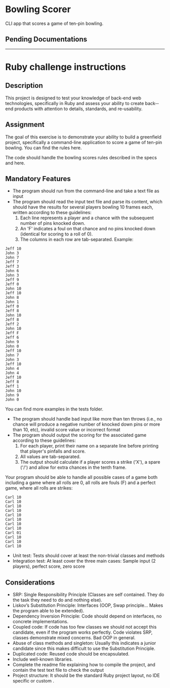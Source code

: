 # Bowling Scorer
CLI app that scores a game of ten-pin bowling.

## Pending Documentations

___

# Ruby challenge instructions
## Description
This project is designed to test your knowledge of back-end web technologies, specifically in Ruby and assess your ability to create back-­end products with attention to details, standards, and re-usability.

## Assignment
The goal of this exercise is to demonstrate your ability to build a greenfield project, specifically a command-line application to score a game of ten-pin bowling. You can find the rules here.

The code should handle the bowling scores rules described in the specs and here.

## Mandatory Features
- The program should run from the command-line and take a text file as input
- The program should read the input text file and parse its content, which should have the results for several players bowling 10 frames each, written according to these guidelines:
    1. Each line represents a player and a chance with the subsequent number of pins knocked down.
    2. An 'F' indicates a foul on that chance and no pins knocked down (identical for scoring to a roll of 0).
    3. The columns in each row are tab-separated.
Example:
```text
Jeff 10
John 3
John 7
Jeff 7
Jeff 3
John 6
John 3
Jeff 9
Jeff 0
John 10
Jeff 10
John 8
John 1
Jeff 0
Jeff 8
John 10
Jeff 8
Jeff 2
John 10
Jeff F
Jeff 6
John 9
John 0
Jeff 10
John 7
John 3
Jeff 10
John 4
John 4
Jeff 10
Jeff 8
Jeff 1
John 10
John 9
John 0
```
You can find more examples in the tests folder.

- The program should handle bad input like more than ten throws (i.e., no chance will produce a negative number of knocked down pins or more than 10, etc), invalid score value or incorrect format
- The program should output the scoring for the associated game according to these guidelines:
    1. For each player, print their name on a separate line before printing that player's pinfalls and score.
    2. All values are tab-separated.
    3. The output should calculate if a player scores a strike ('X'), a spare ('/') and allow for extra chances in the tenth frame.

Your program should be able to handle all possible cases of a game both including a game where all rolls are 0, all rolls are fouls (F) and a perfect game, where all rolls are strikes:
```text
Carl 10
Carl 10
Carl 10
Carl 10
Carl 10
Carl 10
Carl 10
Carl 10
Carl 01
Carl 10
Carl 10
Carl 10
```

- Unit test: Tests should cover at least the non-trivial classes and methods
- Integration test: At least cover the three main cases: Sample input (2 players), perfect score, zero score

## Considerations
- SRP: Single Responsibility Principle (Classes are self contained. They do the task they need to do and nothing else).
- Liskov’s Substitution Principle: Interfaces (OOP, Swap principle... Makes the program able to be extended).
- Dependency Inversion Principle: Code should depend on interfaces, no concrete implementations.
- Coupled code: If code has too few classes we should not accept this candidate, even if the program works perfectly. Code violates SRP, classes demonstrate mixed concerns. Bad OOP in general.
- Abuse of class methods and singleton: Usually this indicates a junior candidate since this makes difficult to use the Substitution Principle.
- Duplicated code: Reused code should be encapsulated.
- Include well-known libraries.
- Complete the readme file explaining how to compile the project, and contain the test text file to check the output
- Project structure: It should be the standard Ruby project layout, no IDE specific or custom
.
